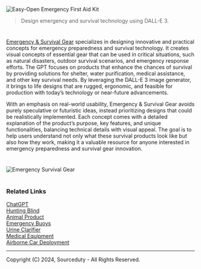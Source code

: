 ![Easy-Open Emergency First Aid Kit](https://github.com/user-attachments/assets/5cfe75c8-f9b3-4532-b592-a08c40b33fba)

> Design emergency and survival technology using DALL-E 3.
#

[Emergency & Survival Gear](https://chatgpt.com/g/g-OKvPg1Rkx-emergency-survival-gear) specializes in designing innovative and practical concepts for emergency preparedness and survival technology. It creates visual concepts of essential gear that can be used in critical situations, such as natural disasters, outdoor survival scenarios, and emergency response efforts. The GPT focuses on products that enhance the chances of survival by providing solutions for shelter, water purification, medical assistance, and other key survival needs. By leveraging the DALL-E 3 image generator, it brings to life designs that are rugged, ergonomic, and feasible for production with today’s technology or near-future advancements.

With an emphasis on real-world usability, Emergency & Survival Gear avoids purely speculative or futuristic ideas, instead prioritizing designs that could be realistically implemented. Each concept comes with a detailed explanation of the product’s purpose, key features, and unique functionalities, balancing technical details with visual appeal. The goal is to help users understand not only what these survival products look like but also how they work, making it a valuable resource for anyone interested in emergency preparedness and survival gear innovation.

#
![Emergency   Survival Gear](https://github.com/user-attachments/assets/18df59bd-93a1-4183-9eef-c8cfca069c2c)

#
### Related Links

[ChatGPT](https://github.com/sourceduty/ChatGPT)
<br>
[Hunting Blind](https://github.com/sourceduty/Hunting_Blind)
<br>
[Animal Product](https://github.com/sourceduty/Animal_Product)
<br>
[Emergency Buoys](https://github.com/sourceduty/Emergency_Buoys)
<br>
[Urine Clarifier](https://github.com/sourceduty/Urine_Clarifier)
<br>
[Medical Equipment](https://github.com/sourceduty/Medical_Equipment)
<br>
[Airborne Car Deployment](https://github.com/sourceduty/Airborne_Car_Deployment)

***
Copyright (C) 2024, Sourceduty - All Rights Reserved.
